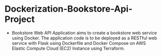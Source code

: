 # Dockerization-Bookstore-Api-Project

- Bookstore Web API Application aims to create a bookstore web service using Docker. The application code is to be deployed as a RESTful web service with Flask using Dockerfile and Docker Compose on AWS Elastic Compute Cloud (EC2) Instance using Terraform.
